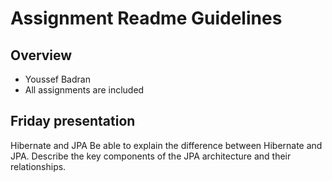 # Assignment Readme Guidelines

## Overview

- Youssef Badran
- All assignments are included

## Friday presentation
Hibernate and JPA
Be able to explain the difference between Hibernate and JPA.
Describe the key components of the JPA architecture and their relationships.
